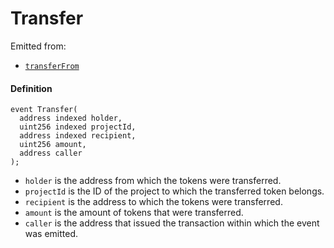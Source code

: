 # Transfer

Emitted from:

- [`transferFrom`](/dev/api/contracts/jbtokenstore/write/transferfrom.md)

#### Definition

```
event Transfer(
  address indexed holder,
  uint256 indexed projectId,
  address indexed recipient,
  uint256 amount,
  address caller
);
```

- `holder` is the address from which the tokens were transferred.
- `projectId` is the ID of the project to which the transferred token belongs.
- `recipient` is the address to which the tokens were transferred.
- `amount` is the amount of tokens that were transferred.
- `caller` is the address that issued the transaction within which the event was emitted.
